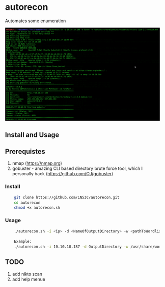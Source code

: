 # autorecon
Automates some enumeration 

![autorecon screenshot](https://raw.githubusercontent.com/1N53C/autorecon/master/autorecon.png)

## Install and Usage

## Prerequistes

1. nmap (https://nmap.org)
2. gobuster - amazing CLI based directory brute force tool, which I personally back (https://github.com/OJ/gobuster)

### Install

```bash
    git clone https://github.com/1N53C/autorecon.git
    cd autorecon
    chmod +x autorecon.sh
```

### Usage

```bash
    ./autorecon.sh -i <ip> -d <NameOfOutputDirectory> -w <pathToWordlist>
    
    Example:
    ./autorecon.sh -i 10.10.10.187 -d OutputDirectory -w /usr/share/wordlist/dirbuster/directory-list-2.3-small.txt
```



## TODO
1. add nikto scan
2. add help menue

